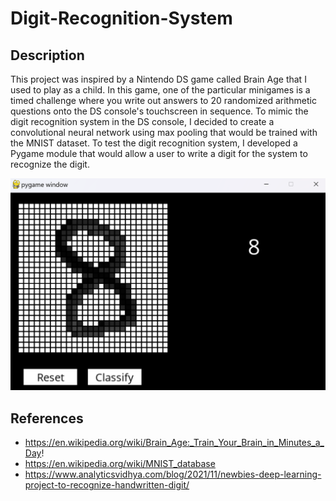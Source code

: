# Digit-Recognition-System

## Description
This project was inspired by a Nintendo DS game called Brain Age that I used to play as a child. In this game, one of the particular minigames is a timed challenge where you write out answers to 20 randomized arithmetic questions onto the DS console's touchscreen in sequence. To mimic the digit recognition system in the DS console, I decided to create a convolutional neural network using max pooling that would be trained with the MNIST dataset. To test the digit recognition system, I developed a Pygame module that would allow a user to write a digit for the system to recognize the digit.

![Digit Recognition](Images/digit_recognize.png)

## References
- https://en.wikipedia.org/wiki/Brain_Age:_Train_Your_Brain_in_Minutes_a_Day!
- https://en.wikipedia.org/wiki/MNIST_database
- https://www.analyticsvidhya.com/blog/2021/11/newbies-deep-learning-project-to-recognize-handwritten-digit/